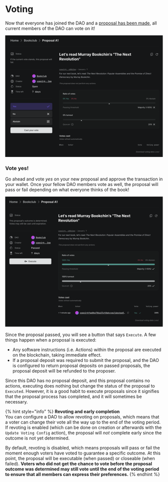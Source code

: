 # Voting

Now that everyone has joined the DAO and a [proposal has been made](../../introduction/quickstart/create-a-proposal.md), all current members of the DAO can vote on it!

![Proposal vote](../../.gitbook/assets/proposal-vote.png)

### Vote yes!

Go ahead and vote _yes_ on your new proposal and approve the transaction in your wallet. Once your fellow DAO members vote as well, the proposal will pass or fail depending on what everyone thinks of the book!

![Proposal passed](../../.gitbook/assets/proposal-vote-done.png)

Since the proposal passed, you will see a button that says `Execute`. A few things happen when a proposal is executed:

- Any software instructions (i.e. Actions) within the proposal are executed on the blockchain, taking immediate effect.
- If a proposal deposit was required to submit the proposal, and the DAO is configured to return proposal deposits on passed proposals, the proposal deposit will be refunded to the proposer.

Since this DAO has no proposal deposit, and this proposal contains no actions, executing does nothing but change the status of the proposal to `Executed`. However, it is a good habit to execute proposals since it signifies that the proposal process has completed, and it will sometimes be necessary.

{% hint style="info" %}
**Revoting and early completion**\
You can configure a DAO to allow revoting on proposals, which means that a voter can change their vote all the way up to the end of the voting period. If revoting is enabled (which can be done on creation or afterwards with the `Update Voting Config` action), the proposal will _not_ complete early since the outcome is not yet determined.

By default, revoting is disabled, which means proposals will pass or fail the moment enough voters have voted to guarantee a specific outcome. At this point, the proposal will be executable (when passed) or closeable (when failed). **Voters who did not get the chance to vote before the proposal outcome was determined may still vote until the end of the voting period to ensure that all members can express their preferences.**
{% endhint %}
